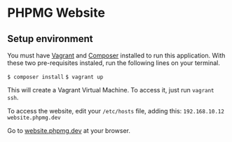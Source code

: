 # PHPMG Website

## Setup environment

You must have [Vagrant](https://vagrantup.com/) and [Composer](http://getcomposer.org/) installed to run this application. With these two pre-requisites instaled, run the following lines on your terminal.

`$ composer install`
`$ vagrant up`

This will create a Vagrant Virtual Machine. To access it, just run `vagrant ssh`.

To access the website, edit your `/etc/hosts` file, adding this: `192.168.10.12 website.phpmg.dev`

Go to [website.phpmg.dev](http://website.phpmg.dev/) at your browser.
